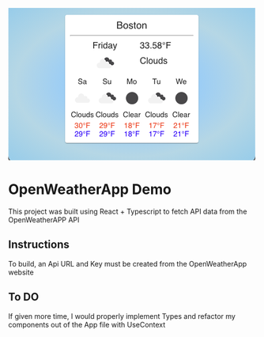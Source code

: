 ![App Demo Image](./public/AppDemo.jpg)

# OpenWeatherApp Demo

This project was built using React + Typescript to fetch API data from the OpenWeatherAPP API

## Instructions

To build, an Api URL and Key must be created from the OpenWeatherApp website

## To DO

If given more time, I would properly implement Types and refactor my components out of the App file with UseContext
